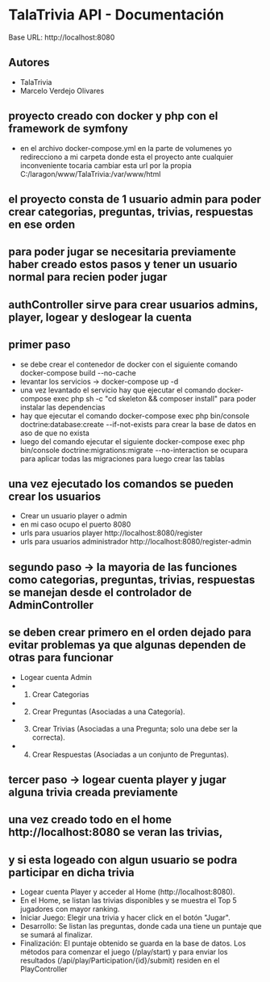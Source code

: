 # TalaTrivia API - Documentación 
Base URL: http://localhost:8080

## Autores
- TalaTrivia
- Marcelo Verdejo Olivares
## proyecto creado con docker y php con el framework de symfony
- en el archivo docker-compose.yml en la parte de volumenes yo redirecciono a mi carpeta donde esta el proyecto ante cualquier inconveniente tocaria cambiar esta url por la propia C:/laragon/www/TalaTrivia:/var/www/html
## el proyecto consta de 1 usuario admin para poder crear categorias, preguntas, trivias, respuestas en ese orden 
## para poder jugar se necesitaria previamente haber creado estos pasos y tener un usuario normal para recien poder jugar
## authController sirve para crear usuarios admins, player, logear y deslogear la cuenta
## primer paso
- se debe crear el contenedor de docker con el siguiente comando docker-compose build --no-cache
- levantar los servicios -> docker-compose up -d
- una vez levantado el servicio hay que ejecutar el comando docker-compose exec php sh -c "cd skeleton && composer install" para poder instalar las dependencias
- hay que ejecutar el comando docker-compose exec php bin/console doctrine:database:create --if-not-exists para crear la base de datos en aso de que no exista
- luego del comando ejecutar el siguiente docker-compose exec php bin/console doctrine:migrations:migrate --no-interaction se ocupara para aplicar todas las migraciones para luego crear las tablas
## una vez ejecutado los comandos se pueden crear los usuarios
- Crear un usuario player o admin
- en mi caso ocupo el puerto 8080
- urls para usuarios player http://localhost:8080/register
- urls para usuarios administrador http://localhost:8080/register-admin
## segundo paso -> la mayoria de las funciones como categorias, preguntas, trivias, respuestas se manejan desde el controlador de AdminController
## se deben crear primero en el orden dejado para evitar problemas ya que algunas dependen de otras para funcionar
- Logear cuenta Admin
- 1) Crear Categorias
- 2) Crear Preguntas (Asociadas a una Categoría).
- 3) Crear Trivias (Asociadas a una Pregunta; solo una debe ser la correcta).
- 4) Crear Respuestas (Asociadas a un conjunto de Preguntas).

## tercer paso -> logear cuenta player y jugar alguna trivia creada previamente
## una vez creado todo en el home http://localhost:8080 se veran las trivias,
##  y si esta logeado con algun usuario se podra participar en dicha trivia
- Logear cuenta Player y acceder al Home (http://localhost:8080).
- En el Home, se listan las trivias disponibles y se muestra el Top 5 jugadores con mayor ranking.
- Iniciar Juego: Elegir una trivia y hacer click en el botón "Jugar".
- Desarrollo: Se listan las preguntas, donde cada una tiene un puntaje que se sumará al finalizar.
- Finalización: El puntaje obtenido se guarda en la base de datos. Los métodos para comenzar el juego (/play/start) y para enviar los resultados (/api/play/Participation/{id}/submit) residen en el PlayController

